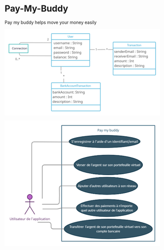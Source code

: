 # Pay-My-Buddy
Pay my buddy helps move your money easily

![UML](./img/diagrammeUML.png)

![Use Case](./img/usecase.png)
